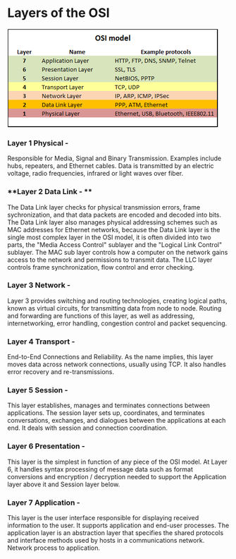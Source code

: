# **Layers of the OSI**

![](/assets/84433547__Web.png)

### Layer 1 Physical -

Responsible for Media, Signal and Binary Transmission. Examples include hubs, repeaters, and Ethernet cables. Data is transmitted by an electric voltage, radio frequencies, infrared or light waves over fiber.

### **Layer 2 Data Link - **

The Data Link layer checks for physical transmission errors, frame sychronization, and that data packets are encoded and decoded into bits. The Data Link layer also manages physical addressing schemes such as MAC addresses for Ethernet networks, because the Data Link layer is the single most complex layer in the OSI model, it is often divided into two parts, the "Media Access Control" sublayer and the "Logical Link Control" sublayer. The MAC sub layer controls how a computer on the network gains access to the network and permissions to transmit data. The LLC layer controls frame synchronization, flow control and error checking.

### Layer 3 Network -

Layer 3 provides switching and routing technologies, creating logical paths, known as virtual circuits, for transmitting data from node to node. Routing and forwarding are functions of this layer, as well as addressing, internetworking, error handling, congestion control and packet sequencing.

### Layer 4 Transport -

End-to-End Connections and Reliability. As the name implies, this layer moves data across network connections, usually using TCP. It also handles error recovery and re-transmissions.

### Layer 5 Session -

This layer establishes, manages and terminates connections between applications. The session layer sets up, coordinates, and terminates conversations, exchanges, and dialogues between the applications at each end. It deals with session and connection coordination.

### Layer 6 Presentation -

This layer is the simplest in function of any piece of the OSI model. At Layer 6, it handles syntax processing of message data such as format conversions and encryption / decryption needed to support the Application layer above it and Session layer below.

### Layer 7 Application -

This layer is the user interface responsible for displaying received information to the user. It supports application and end-user processes. The application layer is an abstraction layer that specifies the shared protocols and interface methods used by hosts in a communications network. Network process to application.

